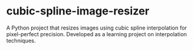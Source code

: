 # cubic-spline-image-resizer
A Python project that resizes images using cubic spline interpolation for pixel-perfect precision. Developed as a learning project on interpolation techniques.
